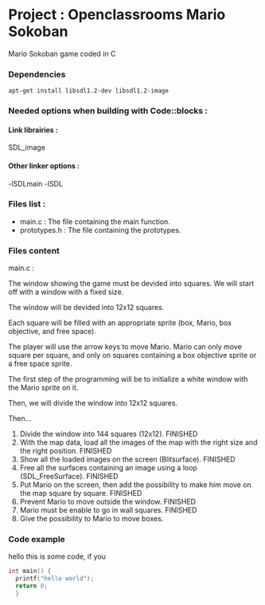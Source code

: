 # Project : Openclassrooms Mario Sokoban

Mario Sokoban game coded in C

### Dependencies
```
apt-get install libsdl1.2-dev libsdl1.2-image
```

### Needed options when building with Code::blocks :

#### Link librairies : 

SDL_image

#### Other linker options :

-lSDLmain
-lSDL

### Files list :

* main.c : The file containing the main function.
* prototypes.h : The file containing the prototypes.

### Files content
main.c :

The window showing the game must be devided into squares. We will start off
with a window with a fixed size. 

The window will be devided into 12x12 squares.

Each square will be filled with an appropriate sprite (box, Mario, box
objective, and free space).

The player will use the arrow keys to move Mario. Mario can only move
square per square, and only on squares containing a box objective sprite
or a free space sprite.

The first step of the programming will be to initialize a white window with
the Mario sprite on it.

Then, we will divide the window into 12x12 squares.

Then...

1. Divide the window into 144 squares (12x12). FINISHED
2. With the map data, load all the images of the map with the right size and the right position. FINISHED
3. Show all the loaded images on the screen (Blitsurface). FINISHED
4. Free all the surfaces containing an image using a loop (SDL_FreeSurface). FINISHED
5. Put Mario on the screen, then add the possibility to make him move on the map square by square. FINISHED
6. Prevent Mario to move outside the window. FINISHED
7. Mario must be enable to go in wall squares. FINISHED
8. Give the possibility to Mario to move boxes.

### Code example
hello this is some code, if you 
```c
int main() {
  printf("hello world");
  return 0;
  }
```
